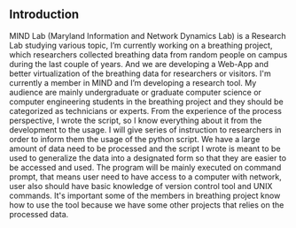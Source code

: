 ## Introduction

MIND Lab (Maryland Information and Network Dynamics Lab) is a Research Lab studying various topic, I’m currently working on a breathing project, which researchers collected breathing data from random people on campus during the last couple of years. And we are developing a Web-App and better virtualization of the breathing data for researchers or visitors.
I'm currently a member in MIND and I’m developing a research tool. My audience are mainly undergraduate or graduate computer science or computer engineering students in the breathing project and they should be categorized as technicians or experts. From the experience of the process perspective, I wrote the script, so I know everything about it from the development to the usage.
I will give series of instruction to researchers in order to inform them the usage of the python script. We have a large amount of data need to be processed and the script I wrote is meant to be used to generalize the data into a designated form so that they are easier to be accessed and used. The program will be mainly executed on command prompt, that means user need to have access to a computer with network, user also should have basic knowledge of version control tool and UNIX commands. It's important some of the members in breathing project know how to use the tool because we have some other projects that relies on the processed data. 

